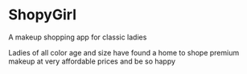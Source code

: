 # ShopyGirl
A makeup shopping app for classic ladies


Ladies of all color age and size have found a home to shope premium makeup at very affordable prices and be so happy 
